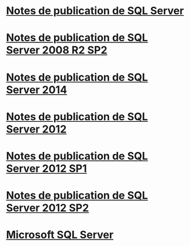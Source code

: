 # [Notes de publication de SQL Server](sql-server-release-notes.md)
# [Notes de publication de SQL Server 2008 R2 SP2](sql-server-2008-r2-sp2-release-notes.md)
# [Notes de publication de SQL Server 2014](sql-server-2014-release-notes.md)
# [Notes de publication de SQL Server 2012](sql-server-2012-release-notes.md)
# [Notes de publication de SQL Server 2012 SP1](sql-server-2012-sp1-release-notes.md)
# [Notes de publication de SQL Server 2012 SP2](sql-server-2012-sp2-release-notes.md)
# [Microsoft SQL Server](microsoft-sql-server.md)
